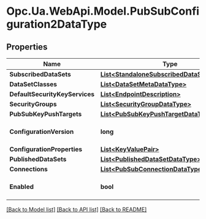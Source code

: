 # Opc.Ua.WebApi.Model.PubSubConfiguration2DataType

## Properties

Name | Type | Description | Notes
------------ | ------------- | ------------- | -------------
**SubscribedDataSets** | [**List&lt;StandaloneSubscribedDataSetDataType&gt;**](StandaloneSubscribedDataSetDataType.md) |  | [optional] 
**DataSetClasses** | [**List&lt;DataSetMetaDataType&gt;**](DataSetMetaDataType.md) |  | [optional] 
**DefaultSecurityKeyServices** | [**List&lt;EndpointDescription&gt;**](EndpointDescription.md) |  | [optional] 
**SecurityGroups** | [**List&lt;SecurityGroupDataType&gt;**](SecurityGroupDataType.md) |  | [optional] 
**PubSubKeyPushTargets** | [**List&lt;PubSubKeyPushTargetDataType&gt;**](PubSubKeyPushTargetDataType.md) |  | [optional] 
**ConfigurationVersion** | **long** |  | [optional] [default to 0]
**ConfigurationProperties** | [**List&lt;KeyValuePair&gt;**](KeyValuePair.md) |  | [optional] 
**PublishedDataSets** | [**List&lt;PublishedDataSetDataType&gt;**](PublishedDataSetDataType.md) |  | [optional] 
**Connections** | [**List&lt;PubSubConnectionDataType&gt;**](PubSubConnectionDataType.md) |  | [optional] 
**Enabled** | **bool** |  | [optional] [default to false]

[[Back to Model list]](../README.md#documentation-for-models) [[Back to API list]](../README.md#documentation-for-api-endpoints) [[Back to README]](../README.md)


